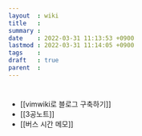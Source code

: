 ```yaml
---
layout  : wiki
title   : 
summary : 
date    : 2022-03-31 11:13:53 +0900
lastmod : 2022-03-31 11:14:05 +0900
tags    : 
draft   : true
parent  : 
---
```


# 
 * [[vimwiki로 블로그 구축하기]]
 * [[3공노트]]
 * [[버스 시간 메모]]
